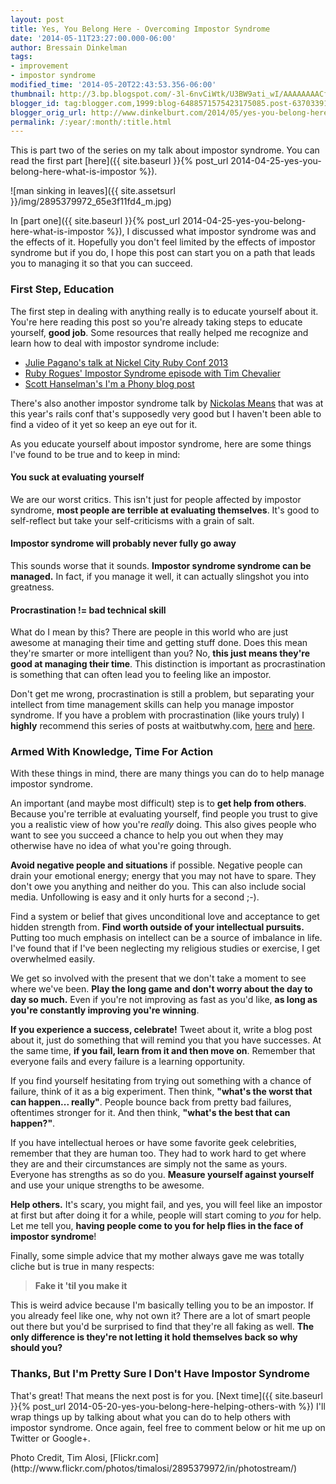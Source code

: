 ```yaml
---
layout: post
title: Yes, You Belong Here - Overcoming Impostor Syndrome
date: '2014-05-11T23:27:00.000-06:00'
author: Bressain Dinkelman
tags:
- improvement
- impostor syndrome
modified_time: '2014-05-20T22:43:53.356-06:00'
thumbnail: http://3.bp.blogspot.com/-3l-6nvCiWtk/U3BW9ati_wI/AAAAAAAACfs/kC94SLxEGhQ/s72-c/2895379972_65e3f11fd4_m.jpg
blogger_id: tag:blogger.com,1999:blog-6488571575423175085.post-6370339111661160800
blogger_orig_url: http://www.dinkelburt.com/2014/05/yes-you-belong-here-overcoming-impostor.html
permalink: /:year/:month/:title.html
---
```

This is part two of the series on my talk about impostor syndrome. You can read the first part [here]({{ site.baseurl }}{% post_url 2014-04-25-yes-you-belong-here-what-is-impostor %}).

<div markdown="1" class="inline-image">
  ![man sinking in leaves]({{ site.assetsurl }}/img/2895379972_65e3f11fd4_m.jpg)
</div>

In [part one]({{ site.baseurl }}{% post_url 2014-04-25-yes-you-belong-here-what-is-impostor %}), I discussed what impostor syndrome was and the effects of it. Hopefully you don't feel limited by the effects of impostor syndrome but if you do, I hope this post can start you on a path that leads you to managing it so that you can succeed.<!--more-->

### First Step, Education

The first step in dealing with anything really is to educate yourself about it. You're here reading this post so you're already taking steps to educate yourself, **good job**. Some resources that really helped me recognize and learn how to deal with impostor syndrome include:

* [Julie Pagano's talk at Nickel City Ruby Conf 2013](http://juliepagano.com/blog/2013/11/02/it-s-dangerous-to-go-alone-battling-the-invisible-monsters-in-tech/)
* [Ruby Rogues' Impostor Syndrome episode with Tim Chevalier](http://rubyrogues.com/107-rr-impostor-syndrome-with-tim-chevalier/)
* [Scott Hanselman's I'm a Phony blog post](http://www.hanselman.com/blog/ImAPhonyAreYou.aspx)

There's also another impostor syndrome talk by [Nickolas Means](https://twitter.com/nmeans) that was at this year's rails conf that's supposedly very good but I haven't been able to find a video of it yet so keep an eye out for it.

As you educate yourself about impostor syndrome, here are some things I've found to be true and to keep in mind:

#### You suck at evaluating yourself

We are our worst critics. This isn't just for people affected by impostor syndrome, **most people are terrible at evaluating themselves**. It's good to self-reflect but take your self-criticisms with a grain of salt.

#### Impostor syndrome will probably never fully go away

This sounds worse that it sounds. **Impostor syndrome syndrome can be managed.** In fact, if you manage it well, it can actually slingshot you into greatness.

#### Procrastination != bad technical skill

What do I mean by this? There are people in this world who are just awesome at managing their time and getting stuff done. Does this mean they're smarter or more intelligent than you? No, **this just means they're good at managing their time**. This distinction is important as procrastination is something that can often lead you to feeling like an impostor.

Don't get me wrong, procrastination is still a problem, but separating your intellect from time management skills can help you manage impostor syndrome. If you have a problem with procrastination (like yours truly) I **highly** recommend this series of posts at waitbutwhy.com, [here](http://waitbutwhy.com/2013/10/why-procrastinators-procrastinate.html) and [here](http://waitbutwhy.com/2013/11/how-to-beat-procrastination.html).

### Armed With Knowledge, Time For Action

With these things in mind, there are many things you can do to help manage impostor syndrome.

An important (and maybe most difficult) step is to **get help from others**. Because you're terrible at evaluating yourself, find people you trust to give you a realistic view of how you're *really* doing. This also gives people who want to see you succeed a chance to help you out when they may otherwise have no idea of what you're going through.

**Avoid negative people and situations** if possible. Negative people can drain your emotional energy; energy that you may not have to spare. They don't owe you anything and neither do you. This can also include social media. Unfollowing is easy and it only hurts for a second ;-).

Find a system or belief that gives unconditional love and acceptance to get hidden strength from. **Find worth outside of your intellectual pursuits.** Putting too much emphasis on intellect can be a source of imbalance in life. I've found that if I've been neglecting my religious studies or exercise, I get overwhelmed easily.

We get so involved with the present that we don't take a moment to see where we've been. **Play the long game and don't worry about the day to day so much.** Even if you're not improving as fast as you'd like, **as long as you're constantly improving you're winning**.

**If you experience a success, celebrate!** Tweet about it, write a blog post about it, just do something that will remind you that you have successes. At the same time, **if you fail, learn from it and then move on**. Remember that everyone fails and every failure is a learning opportunity.

If you find yourself hesitating from trying out something with a chance of failure, think of it as a big experiment. Then think, **"what's the worst that can happen... really"**. People bounce back from pretty bad failures, oftentimes stronger for it. And then think, **"what's the best that can happen?"**.

If you have intellectual heroes or have some favorite geek celebrities, remember that they are human too. They had to work hard to get where they are and their circumstances are simply not the same as yours. Everyone has strengths as so do you. **Measure yourself against yourself** and use your unique strengths to be awesome.

**Help others.** It's scary, you might fail, and yes, you will feel like an impostor at first but after doing it for a while, people will start coming to *you* for help. Let me tell you, **having people come to you for help flies in the face of impostor syndrome**!

Finally, some simple advice that my mother always gave me was totally cliche but is true in many respects:

> **Fake it 'til you make it**

This is weird advice because I'm basically telling you to be an impostor. If you already feel like one, why not own it? There are a lot of smart people out there but you'd be surprised to find that they're all faking as well. **The only difference is they're not letting it hold themselves back so why should you?**

### Thanks, But I'm Pretty Sure I Don't Have Impostor Syndrome

That's great! That means the next post is for you. [Next time]({{ site.baseurl }}{% post_url 2014-05-20-yes-you-belong-here-helping-others-with %}) I'll wrap things up by talking about what you can do to help others with impostor syndrome. Once again, feel free to comment below or hit me up on Twitter or Google+.

<script async="" class="speakerdeck-embed" data-id="7e2c6cb08eea0131941d3e2d8ace8b00" data-ratio="1.33333333333333" src="//speakerdeck.com/assets/embed.js"></script>

<div markdown="1" class="photo-credit">Photo Credit, Tim Alosi, [Flickr.com](http://www.flickr.com/photos/timalosi/2895379972/in/photostream/)
</div>

